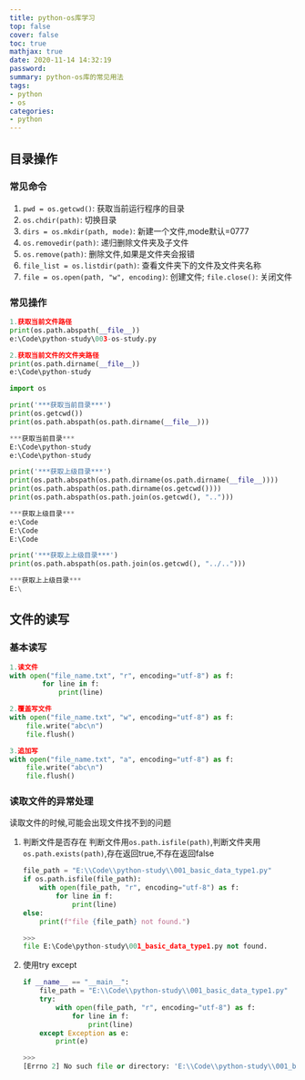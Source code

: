 ```yaml
---
title: python-os库学习
top: false
cover: false
toc: true
mathjax: true
date: 2020-11-14 14:32:19
password:
summary: python-os库的常见用法
tags:
- python
- os
categories:
- python
---
```


## 目录操作

### 常见命令

1. `pwd = os.getcwd()`: 获取当前运行程序的目录
2. `os.chdir(path)`: 切换目录
3. `dirs = os.mkdir(path, mode)`: 新建一个文件,mode默认=0777
4. `os.removedir(path)`: 递归删除文件夹及子文件
5. `os.remove(path)`: 删除文件,如果是文件夹会报错
6. `file_list = os.listdir(path)`: 查看文件夹下的文件及文件夹名称
7. `file = os.open(path, "w", encoding)`: 创建文件;  `file.close()`: 关闭文件

### 常见操作

``` python
1.获取当前文件路径
print(os.path.abspath(__file__))
e:\Code\python-study\003-os-study.py

2.获取当前文件的文件夹路径
print(os.path.dirname(__file__))
e:\Code\python-study

import os

print('***获取当前目录***')
print(os.getcwd())
print(os.path.abspath(os.path.dirname(__file__)))

***获取当前目录***
E:\Code\python-study
e:\Code\python-study

print('***获取上级目录***')
print(os.path.abspath(os.path.dirname(os.path.dirname(__file__))))
print(os.path.abspath(os.path.dirname(os.getcwd())))
print(os.path.abspath(os.path.join(os.getcwd(), "..")))

***获取上级目录***
e:\Code
E:\Code
E:\Code

print('***获取上上级目录***')
print(os.path.abspath(os.path.join(os.getcwd(), "../..")))

***获取上上级目录***
E:\
```

## 文件的读写

### 基本读写

``` python
1.读文件
with open("file_name.txt", "r", encoding="utf-8") as f:
        for line in f:
            print(line)

2.覆盖写文件
with open("file_name.txt", "w", encoding="utf-8") as f:
    file.write("abc\n")
    file.flush()

3.追加写
with open("file_name.txt", "a", encoding="utf-8") as f:
    file.write("abc\n")
    file.flush()
```

### 读取文件的异常处理

读取文件的时候,可能会出现文件找不到的问题

1. 判断文件是否存在
判断文件用`os.path.isfile(path)`,判断文件夹用`os.path.exists(path)`,存在返回true,不存在返回false

    ``` python
    file_path = "E:\\Code\\python-study\\001_basic_data_type1.py"
    if os.path.isfile(file_path):
        with open(file_path, "r", encoding="utf-8") as f:
            for line in f:
                print(line)
    else:
        print(f"file {file_path} not found.")

    >>>
    file E:\Code\python-study\001_basic_data_type1.py not found.
    ```

2. 使用try except

    ``` python
    if __name__ == "__main__":
        file_path = "E:\\Code\\python-study\\001_basic_data_type1.py"
        try:
            with open(file_path, "r", encoding="utf-8") as f:
                for line in f:
                    print(line)
        except Exception as e:
            print(e)

    >>>
    [Errno 2] No such file or directory: 'E:\\Code\\python-study\\001_basic_data_type1.py'
    ```
